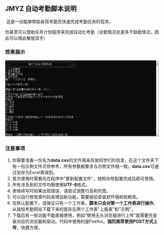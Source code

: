﻿## JMYZ 自动考勤脚本说明

​	这是一份能够帮助各班考勤员快速完成考勤任务的程序。

​	你甚至可以借助任务计划程序来完成自动化考勤（全勤情况总是多于缺勤情况，因此可以借此解放双手）

### 效果展示

![](https://github.com/YZ-HL/OtherCodes/blob/master/images/Automatic%20attendance%20system.png?raw=true)

### 注意事项

1. 你需要准备一份名为**data.csv**的文件用来存放同学们的信息，在这个文件夹下有一份示例文件可供参考，所有参数都要求与示例文件相一致。**data.csv**可通过另存为Excel表得到。
2. 首次使用时需要先在程序中"更新配置文件"，按照向导配置完成后即可使用。
3. 所有涉及到的文件均需使用**UTF-8**格式。
4. 表格续写时如果出现错误，请尝试调整行高和列宽。
5. 可以自行修改源代码来增加新功能，需要提前安装好环境和依赖库。
6. 在默认配置下，请保证只有一个工作表，**脚本只会对第一个工作表进行操作**。从我校考勤网站下载下来的是存在两个工作表"上报表"和"示例"。
7. 下载后有一些功能不能直接使用，例如“使用无头浏览器进行上传”就需要先安装对应的浏览器和驱动。代码中使用的是Firefox。**强烈推荐使用POST方式上传**，快捷方便。

